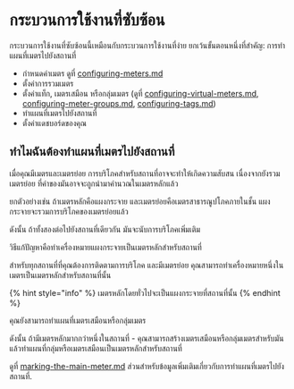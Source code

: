 # กระบวนการใช้งานที่ซับซ้อน

กระบวนการใช้งานที่ซับซ้อนนี้เหมือนกับกระบวนการใช้งานที่ง่าย ยกเว้นขั้นตอนหนึ่งที่สำคัญ: การทำแผนที่เมตรไปยังสถานที่

* กำหนดค่าเมตร ดูที่ [configuring-meters.md](../getting-started/configuring-the-application/configuring-meters.md "mention")
* ตั้งค่าการรวมเมตร
* ตั้งค่าแท็ก, เมตรเสมือน หรือกลุ่มเมตร (ดูที่ [configuring-virtual-meters.md](../getting-started/configuring-the-application/configuring-virtual-meters.md "mention"), [configuring-meter-groups.md](../getting-started/configuring-the-application/configuring-meter-groups.md "mention"), [configuring-tags.md](../getting-started/configuring-the-application/configuring-tags.md "mention"))
* ทำแผนที่เมตรไปยังสถานที่
* ตั้งค่าแดชบอร์ดของคุณ



## ทำไมฉันต้องทำแผนที่เมตรไปยังสถานที่

เมื่อคุณมีเมตรและเมตรย่อย การบริโภคสำหรับสถานที่อาจจะทำให้เกิดความสับสน เนื่องจากยังรวมเมตรย่อย ที่ค่าของมันอาจจะถูกนำมาคำนวณในเมตรหลักแล้ว

ยกตัวอย่างเช่น ถ้าเมตรหลักคือแผงกระจาย และเมตรย่อยคือเมตรสาธารณูปโภคภายในชั้น แผงกระจายจะรวมการบริโภคของเมตรย่อยแล้ว

ดังนั้น ถ้าทั้งสองต่อไปยังสถานที่เดียวกัน มันจะนับการบริโภคเพิ่มเติม



วิธีแก้ปัญหาคือทำเครื่องหมายแผงกระจายเป็นเมตรหลักสำหรับสถานที่

สำหรับทุกสถานที่ที่คุณต้องการติดตามการบริโภค และมีเมตรย่อย คุณสามารถทำเครื่องหมายหนึ่งในเมตรเป็นเมตรหลักสำหรับสถานที่นั้น

{% hint style="info" %}
เมตรหลักโดยทั่วไปจะเป็นแผงกระจายที่สถานที่นั้น
{% endhint %}

คุณยังสามารถทำแผนที่เมตรเสมือนหรือกลุ่มเมตร

ดังนั้น ถ้ามีเมตรหลักมากกว่าหนึ่งในสถานที่ - คุณสามารถสร้างเมตรเสมือนหรือกลุ่มเมตรสำหรับมัน แล้วทำแผนที่กลุ่มหรือเมตรเสมือนเป็นเมตรหลักสำหรับสถานที่



ดูที่ [marking-the-main-meter.md](../getting-started/configuring-the-application/marking-the-main-meter.md "mention") ส่วนสำหรับข้อมูลเพิ่มเติมเกี่ยวกับการทำแผนที่เมตรไปยังสถานที่.